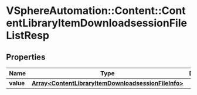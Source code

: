 # VSphereAutomation::Content::ContentLibraryItemDownloadsessionFileListResp

## Properties
Name | Type | Description | Notes
------------ | ------------- | ------------- | -------------
**value** | [**Array&lt;ContentLibraryItemDownloadsessionFileInfo&gt;**](ContentLibraryItemDownloadsessionFileInfo.md) |  | 


